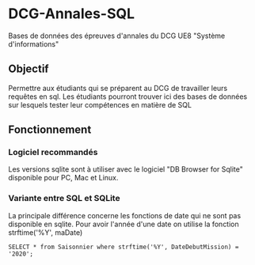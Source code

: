 # DCG-Annales-SQL
Bases de données des épreuves d'annales du DCG UE8 "Système d'informations"

## Objectif
Permettre aux étudiants qui se préparent au DCG de travailler leurs requêtes en sql. 
Les étudiants pourront trouver ici des bases de données sur lesquels tester leur compétences en matière de SQL

## Fonctionnement

### Logiciel recommandés
Les versions sqlite sont à utiliser avec le logiciel "DB Browser for Sqlite" disponible pour PC, Mac et Linux.

### Variante entre SQL et SQLite
La principale différence concerne les fonctions de date qui ne sont pas disponible en sqlite.
Pour avoir l'année d'une date on utilise la fonction strftime('%Y', maDate)

````
SELECT * from Saisonnier where strftime('%Y', DateDebutMission) = '2020';
````
